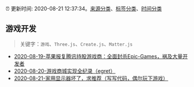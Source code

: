 :alarm_clock: 更新时间: 2020-08-21 12:37:34。[来源分类](../README.md)、[标签分类](../TAGS.md)、[时间分类](../TIMELINE.md)

## 游戏开发


> 关键字：`游戏`、`Three.js`、`Create.js`、`Matter.js`



- [2020-08-19-苹果报复腾讯持股游戏商：全面封杀Epic-Games，祸及大量开发者](https://www.ershicimi.com/p/2b13a0a3c8e29ed8f24bfe731e5d1a42) 
- [2020-08-20-游戏商城实现全纪录（egret）](https://juejin.im/post/6863260331872813063) 
- [2020-08-21-家用显示器坏了，求推荐（写写代码，偶尔玩下游戏）](https://www.v2ex.com/t/700341) 